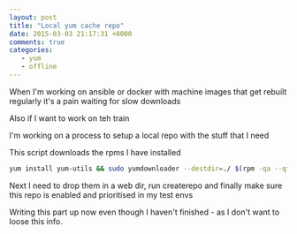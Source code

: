 ```yaml
---
layout: post
title: "Local yum cache repo"
date: 2015-03-03 21:17:31 +0000
comments: true
categories: 
   - yum
   - offline
---
```


When I'm working on ansible or docker with machine images that get rebuilt regularly it's a pain waiting for slow downloads

Also if I want to work on teh train

I'm working on a process to setup a local repo with the stuff that I need

This script downloads the rpms I have installed

```bash
yum install yum-utils && sudo yumdownloader --destdir=./ $(rpm -qa --qf "%{NAME} ")
```

Next I need to drop them in a web dir, run createrepo and finally make sure this repo is enabled and prioritised in my test envs

Writing this part up now even though I haven't finished - as I don't want to loose this info.